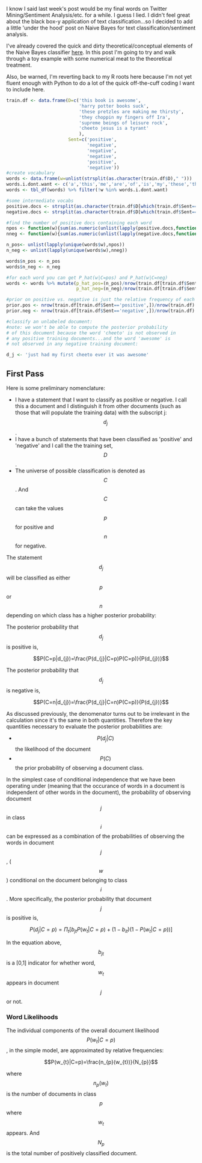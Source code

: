
I know I said last week's post would be my final words on Twitter Mining/Sentiment Analysis/etc. for a while.  I guess I lied.  I didn't feel great about the black box-y application of text classification...so I decided to add a little 'under the hood' post on Naive Bayes for text classification/sentiment analysis.

I've already covered the quick and dirty theoretical/conceptual elements of the Naive Bayes classifier [here](https://aaronmams.github.io/Sentiment-Analysis-with-Python-Part-2/).  In this post I'm going to try and walk through a toy example with some numerical meat to the theoretical treatment.

Also, be warned, I'm reverting back to my R roots here because I'm not yet fluent enough with Python to do a lot of the quick off-the-cuff 
coding I want to include here.



```R
train.df <- data.frame(D=c('this book is awesome',
                           'harry potter books suck',
                           'these pretzles are making me thirsty',
                           'they choppin my fingers off Ira',
                           'supreme beings of leisure rock',
                           'cheeto jesus is a tyrant'
                           ),
                       Sent=c('positive',
                              'negative',
                              'negative',
                              'negative',
                              'positive',
                              'negative'))
#create vocabulary
words <- data.frame(w=unlist(strsplit(as.character(train.df$D)," ")))
words.i.dont.want <- c('a','this','me','are','of','is','my','these','they')
words <- tbl_df(words) %>% filter(!w %in% words.i.dont.want)

#some intermediate vocabs
positive.docs <- strsplit(as.character(train.df$D[which(train.df$Sent=='positive')])," ")
negative.docs <- strsplit(as.character(train.df$D[which(train.df$Sent=='negative')])," ")

#find the number of positive docs containing each word
npos <- function(w){sum(as.numeric(unlist(lapply(positive.docs,function(x){w %in% x}))))}
nneg <- function(w){sum(as.numeric(unlist(lapply(negative.docs,function(x){w %in% x}))))}

n_pos<- unlist(lapply(unique(words$w),npos))
n_neg <- unlist(lapply(unique(words$w),nneg))

words$n_pos <- n_pos
words$n_neg <- n_neg

#for each word you can get P_hat(w|C=pos) and P_hat(w|C=neg)
words <- words %>% mutate(p_hat_pos=(n_pos)/nrow(train.df[train.df$Sent=='positive',]),
                          p_hat_neg=(n_neg)/nrow(train.df[train.df$Sent=='negative',]))

#prior on positive vs. negative is just the relative frequency of each
prior.pos <- nrow(train.df[train.df$Sent=='positive',])/nrow(train.df)
prior.neg <- nrow(train.df[train.df$Sent=='negative',])/nrow(train.df)

#classify an unlabeled document:
#note: we won't be able to compute the posterior probability
# of this document because the word 'cheeto' is not observed in
# any positive training documents...and the word 'awesome' is 
# not observed in any negative training document:

d_j <- 'just had my first cheeto ever it was awesome'
```

## First Pass

Here is some preliminary nomenclature:

* I have a statement that I want to classify as positive or negative.  I call this a document and I distinguish it from other documents (such as those that will populate the training data) with the subscript j: $$d_{j}$$.
* I have a bunch of statements that have been classified as 'positive' and 'negative' and I call the the training set, $$D$$.
* The universe of possible classification is denoted as $$C$$. And $$C$$ can take the values $$p$$ for positive and $$n$$ for negative.

The statement $$d_{j}$$ will be classified as either $$p$$ or $$n$$ depending on which class has a higher posterior probability:

The posterior probability that $$d_{j}$$ is positive is,

$$P(C=p|d_{j})=\frac{P(d_{j}|C=p)P(C=p)}{P(d_{j})}$$

The posterior probability that $$d_{j}$$ is negative is,

$$P(C=n|d_{j})=\frac{P(d_{j}|C=n)P(C=p)}{P(d_{j})}$$

As discussed previously, the denomenator turns out to be irrelevant in the calculation since it's the same in both quantities.  Therefore the key quantities necessary to evaluate the posterior probabilities are:

* $$P(d_{j}|C)$$ the likelihood of the document
* $$P(C)$$ the prior probability of observing a document class.

In the simplest case of conditional independence that we have been operating under (meaning that the occurance of words in a document is independent of other words in the document), the probability of observing document $$j$$ in class $$i$$ can be expressed as a combination of the probabilities of observing the words in document $$j$$, ($$w$$) conditional on the document belonging to class $$i$$.  More specifically, the posterior probability that document $$j$$ is positive is,

$$P(d_{j}|C=p)=\Pi_{t}[b_{jt}P(w_{t}|C=p)+(1-b_{it})(1-P(w_{t}|C=p))]$$

In the equation above, $$b_{jt}$$ is a [0,1] indicator for whether word, $$w_{t}$$ appears in document $$j$$ or not.  

### Word Likelihoods

The individual components of the overall document likelihood $$P(w_{t}|C=p)$$, in the simple model, are approximated by relative frequencies:

$$P(w_{t}|C=p)=\frac{n_{p}(w_{t})}{N_{p}}$$

where $$n_{p}(w_{t})$$ is the number of documents in class $$p$$ where $$w_{t}$$ appears.  And $$N_{p}$$ is the total number of positively classified document.



